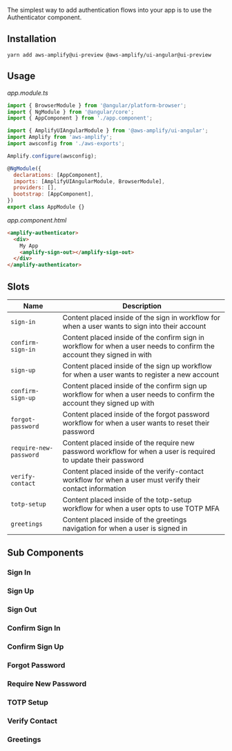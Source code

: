 The simplest way to add authentication flows into your app is to use the Authenticator component.

<amplify-authenticator></amplify-authenticator>

## Installation

```
yarn add aws-amplify@ui-preview @aws-amplify/ui-angular@ui-preview
```

## Usage

_app.module.ts_

```js
import { BrowserModule } from '@angular/platform-browser';
import { NgModule } from '@angular/core';
import { AppComponent } from './app.component';

import { AmplifyUIAngularModule } from '@aws-amplify/ui-angular';
import Amplify from 'aws-amplify';
import awsconfig from './aws-exports';

Amplify.configure(awsconfig);

@NgModule({
  declarations: [AppComponent],
  imports: [AmplifyUIAngularModule, BrowserModule],
  providers: [],
  bootstrap: [AppComponent],
})
export class AppModule {}
```

_app.component.html_

```html
<amplify-authenticator>
  <div>
    My App
    <amplify-sign-out></amplify-sign-out>
  </div>
</amplify-authenticator>
```

<ui-component-props tag="amplify-authenticator" use-table-headers></ui-component-props>

## Slots

| Name                     | Description                                                                                                            |
| ------------------------ | ---------------------------------------------------------------------------------------------------------------------- |
| `sign-in`              | Content placed inside of the sign in workflow for when a user wants to sign into their account                         |
| `confirm-sign-in`      | Content placed inside of the confirm sign in workflow for when a user needs to confirm the account they signed in with |
| `sign-up`              | Content placed inside of the sign up workflow for when a user wants to register a new account                          |
| `confirm-sign-up`      | Content placed inside of the confirm sign up workflow for when a user needs to confirm the account they signed up with |
| `forgot-password`      | Content placed inside of the forgot password workflow for when a user wants to reset their password                    |
| `require-new-password` | Content placed inside of the require new password workflow for when a user is required to update their password        |
| `verify-contact`       | Content placed inside of the verify-contact workflow for when a user must verify their contact information             |
| `totp-setup`           | Content placed inside of the totp-setup workflow for when a user opts to use TOTP MFA                                  |
| `greetings`            | Content placed inside of the greetings navigation for when a user is signed in                                         |

## Sub Components

### Sign In

<amplify-sign-in></amplify-sign-in>

<ui-component-props tag="amplify-sign-in"></ui-component-props>

### Sign Up

<amplify-sign-up></amplify-sign-up>

<ui-component-props tag="amplify-sign-up"></ui-component-props>

### Sign Out

<amplify-sign-out></amplify-sign-out>

<ui-component-props tag="amplify-sign-out"></ui-component-props>

### Confirm Sign In

<amplify-confirm-sign-in></amplify-confirm-sign-in>

<ui-component-props tag="amplify-confirm-sign-in"></ui-component-props>

### Confirm Sign Up

<amplify-confirm-sign-up></amplify-confirm-sign-up>

<ui-component-props tag="amplify-confirm-sign-up"></ui-component-props>

### Forgot Password

<amplify-forgot-password></amplify-forgot-password>

<ui-component-props tag="amplify-forgot-password"></ui-component-props>

### Require New Password

<amplify-require-new-password></amplify-require-new-password>

<ui-component-props tag="amplify-require-new-password"></ui-component-props>

### TOTP Setup

<ui-component-props tag="amplify-totp-setup"></ui-component-props>

### Verify Contact

<ui-component-props tag="amplify-verify-contact"></ui-component-props>

### Greetings

<amplify-greetings></amplify-greetings>

<ui-component-props tag="amplify-greetings"></ui-component-props>

